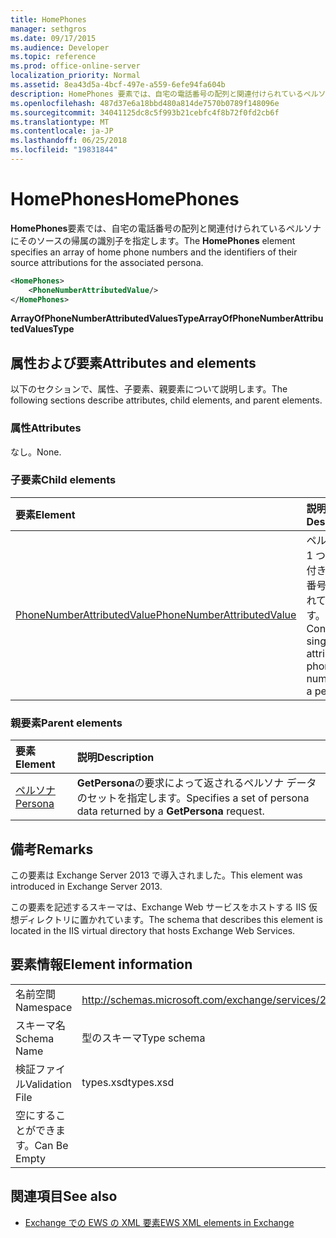```yaml
---
title: HomePhones
manager: sethgros
ms.date: 09/17/2015
ms.audience: Developer
ms.topic: reference
ms.prod: office-online-server
localization_priority: Normal
ms.assetid: 8ea43d5a-4bcf-497e-a559-6efe94fa604b
description: HomePhones 要素では、自宅の電話番号の配列と関連付けられているペルソナにそのソースの帰属の識別子を指定します。
ms.openlocfilehash: 487d37e6a18bbd480a814de7570b0789f148096e
ms.sourcegitcommit: 34041125dc8c5f993b21cebfc4f8b72f0fd2cb6f
ms.translationtype: MT
ms.contentlocale: ja-JP
ms.lasthandoff: 06/25/2018
ms.locfileid: "19831844"
---
```

# <a name="homephones"></a><span data-ttu-id="7cd44-103">HomePhones</span><span class="sxs-lookup"><span data-stu-id="7cd44-103">HomePhones</span></span>

<span data-ttu-id="7cd44-104">**HomePhones**要素では、自宅の電話番号の配列と関連付けられているペルソナにそのソースの帰属の識別子を指定します。</span><span class="sxs-lookup"><span data-stu-id="7cd44-104">The **HomePhones** element specifies an array of home phone numbers and the identifiers of their source attributions for the associated persona.</span></span> 
  
```XML
<HomePhones>
    <PhoneNumberAttributedValue/>
</HomePhones>
```

 <span data-ttu-id="7cd44-105">**ArrayOfPhoneNumberAttributedValuesType**</span><span class="sxs-lookup"><span data-stu-id="7cd44-105">**ArrayOfPhoneNumberAttributedValuesType**</span></span>
## <a name="attributes-and-elements"></a><span data-ttu-id="7cd44-106">属性および要素</span><span class="sxs-lookup"><span data-stu-id="7cd44-106">Attributes and elements</span></span>

<span data-ttu-id="7cd44-107">以下のセクションで、属性、子要素、親要素について説明します。</span><span class="sxs-lookup"><span data-stu-id="7cd44-107">The following sections describe attributes, child elements, and parent elements.</span></span>
  
### <a name="attributes"></a><span data-ttu-id="7cd44-108">属性</span><span class="sxs-lookup"><span data-stu-id="7cd44-108">Attributes</span></span>

<span data-ttu-id="7cd44-109">なし。</span><span class="sxs-lookup"><span data-stu-id="7cd44-109">None.</span></span>
  
### <a name="child-elements"></a><span data-ttu-id="7cd44-110">子要素</span><span class="sxs-lookup"><span data-stu-id="7cd44-110">Child elements</span></span>

|<span data-ttu-id="7cd44-111">**要素**</span><span class="sxs-lookup"><span data-stu-id="7cd44-111">**Element**</span></span>|<span data-ttu-id="7cd44-112">**説明**</span><span class="sxs-lookup"><span data-stu-id="7cd44-112">**Description**</span></span>|
|:-----|:-----|
|[<span data-ttu-id="7cd44-113">PhoneNumberAttributedValue</span><span class="sxs-lookup"><span data-stu-id="7cd44-113">PhoneNumberAttributedValue</span></span>](phonenumberattributedvalue.md) <br/> |<span data-ttu-id="7cd44-114">ペルソナの 1 つの属性付きの電話番号が含まれています。</span><span class="sxs-lookup"><span data-stu-id="7cd44-114">Contains a single attributed phone number for a persona.</span></span>  <br/> |
   
### <a name="parent-elements"></a><span data-ttu-id="7cd44-115">親要素</span><span class="sxs-lookup"><span data-stu-id="7cd44-115">Parent elements</span></span>

|<span data-ttu-id="7cd44-116">**要素**</span><span class="sxs-lookup"><span data-stu-id="7cd44-116">**Element**</span></span>|<span data-ttu-id="7cd44-117">**説明**</span><span class="sxs-lookup"><span data-stu-id="7cd44-117">**Description**</span></span>|
|:-----|:-----|
|[<span data-ttu-id="7cd44-118">ペルソナ</span><span class="sxs-lookup"><span data-stu-id="7cd44-118">Persona</span></span>](persona.md) <br/> |<span data-ttu-id="7cd44-119">**GetPersona**の要求によって返されるペルソナ データのセットを指定します。</span><span class="sxs-lookup"><span data-stu-id="7cd44-119">Specifies a set of persona data returned by a **GetPersona** request.</span></span>  <br/> |
   
## <a name="remarks"></a><span data-ttu-id="7cd44-120">備考</span><span class="sxs-lookup"><span data-stu-id="7cd44-120">Remarks</span></span>

<span data-ttu-id="7cd44-121">この要素は Exchange Server 2013 で導入されました。</span><span class="sxs-lookup"><span data-stu-id="7cd44-121">This element was introduced in Exchange Server 2013.</span></span>
  
<span data-ttu-id="7cd44-122">この要素を記述するスキーマは、Exchange Web サービスをホストする IIS 仮想ディレクトリに置かれています。</span><span class="sxs-lookup"><span data-stu-id="7cd44-122">The schema that describes this element is located in the IIS virtual directory that hosts Exchange Web Services.</span></span>
  
## <a name="element-information"></a><span data-ttu-id="7cd44-123">要素情報</span><span class="sxs-lookup"><span data-stu-id="7cd44-123">Element information</span></span>

|||
|:-----|:-----|
|<span data-ttu-id="7cd44-124">名前空間</span><span class="sxs-lookup"><span data-stu-id="7cd44-124">Namespace</span></span>  <br/> |http://schemas.microsoft.com/exchange/services/2006/types  <br/> |
|<span data-ttu-id="7cd44-125">スキーマ名</span><span class="sxs-lookup"><span data-stu-id="7cd44-125">Schema Name</span></span>  <br/> |<span data-ttu-id="7cd44-126">型のスキーマ</span><span class="sxs-lookup"><span data-stu-id="7cd44-126">Type schema</span></span>  <br/> |
|<span data-ttu-id="7cd44-127">検証ファイル</span><span class="sxs-lookup"><span data-stu-id="7cd44-127">Validation File</span></span>  <br/> |<span data-ttu-id="7cd44-128">types.xsd</span><span class="sxs-lookup"><span data-stu-id="7cd44-128">types.xsd</span></span>  <br/> |
|<span data-ttu-id="7cd44-129">空にすることができます。</span><span class="sxs-lookup"><span data-stu-id="7cd44-129">Can Be Empty</span></span>  <br/> ||
   
## <a name="see-also"></a><span data-ttu-id="7cd44-130">関連項目</span><span class="sxs-lookup"><span data-stu-id="7cd44-130">See also</span></span>



- [<span data-ttu-id="7cd44-131">Exchange での EWS の XML 要素</span><span class="sxs-lookup"><span data-stu-id="7cd44-131">EWS XML elements in Exchange</span></span>](ews-xml-elements-in-exchange.md)

